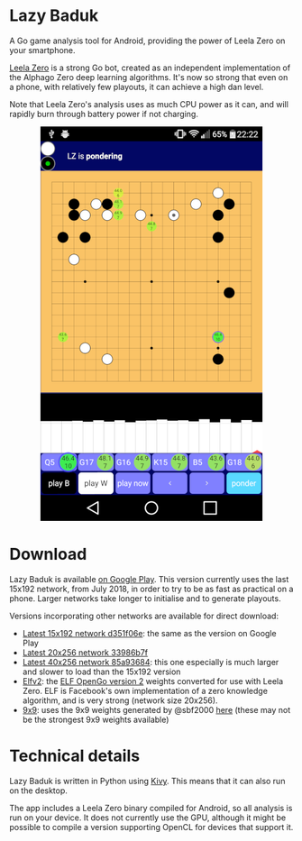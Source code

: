 
# Lazy Baduk

A Go game analysis tool for Android, providing the power of Leela Zero
on your smartphone.

[Leela Zero](https://zero.sjeng.org/) is a strong Go bot, created as
an independent implementation of the Alphago Zero deep learning
algorithms. It's now so strong that even on a phone, with relatively
few playouts, it can achieve a high dan level.

Note that Leela Zero's analysis uses as much CPU power as it can, and
will rapidly burn through battery power if not charging.

<p align="center">
  <img src="screenshots/example_screenshot_small.png">
</p>

# Download

Lazy Baduk is available [on Google
Play](https://play.google.com/store/apps/details?id=net.inclem.lazybaduk). This
version currently uses the last 15x192 network, from July 2018, in
order to try to be as fast as practical on a phone. Larger networks
take longer to initialise and to generate playouts.

Versions incorporating other networks are available for direct download:
- [Latest 15x192 network d351f06e](https://github.com/inclement/LazyBaduk/releases/download/0.6/lzviewer15x192-0.6-release-signed.apk): the same as the version on Google Play
- [Latest 20x256 network 33986b7f](https://github.com/inclement/LazyBaduk/releases/download/0.6/lzviewer20x256-0.6-release-signed.apk)
- [Latest 40x256 network 85a93684](https://github.com/inclement/LazyBaduk/releases/download/0.6/lzviewer40x256-0.6-release-signed.apk): this one especially is much larger and slower to load than the 15x192 version
- [Elfv2](https://github.com/inclement/LazyBaduk/releases/download/0.6/lzviewerElfv2-0.6-release-signed.apk): the [ELF OpenGo version 2](https://github.com/pytorch/elf) weights converted for use with Leela Zero. ELF is Facebook's own implementation of a zero knowledge algorithm, and is very strong (network size 20x256).
- [9x9](https://github.com/inclement/LazyBaduk/releases/download/0.6/lzviewer9x9-0.6-release-signed.apk): uses the 9x9 weights generated by @sbf2000 [here](https://github.com/leela-zero/leela-zero/issues/1291) (these may not be the strongest 9x9 weights available)

# Technical details

Lazy Baduk is written in Python using [Kivy](https://kivy.org/). This
means that it can also run on the desktop.

The app includes a Leela Zero binary compiled for Android, so all
analysis is run on your device. It does not currently use the GPU,
although it might be possible to compile a version supporting OpenCL
for devices that support it.
